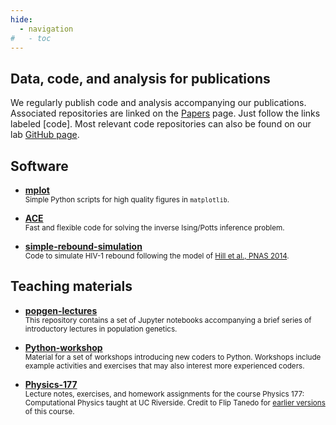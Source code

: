 ```yaml
---
hide:
  - navigation
#   - toc
---
```


## Data, code, and analysis for publications

We regularly publish code and analysis accompanying our publications. Associated repositories are linked on the [Papers](papers.md) page. Just follow the links labeled \[code\]. Most relevant code repositories can also be found on our lab [GitHub page](https://github.com/bartonlab).


## Software

<div class="grid cards" markdown>

-   **[mplot](https://github.com/johnbarton/mplot)**<br>
    <small>Simple Python scripts for high quality figures in `matplotlib`.</small>

-   **[ACE](https://github.com/johnbarton/ACE)**<br>
    <small>Fast and flexible code for solving the inverse Ising/Potts inference problem.</small>

-   **[simple-rebound-simulation](https://github.com/bartonlab/simple-rebound-simulation)**<br>
    <small>Code to simulate HIV-1 rebound following the model of [Hill et al., PNAS 2014](https://doi.org/10.1073/pnas.1406663111).</small>

</div>


## Teaching materials

<div class="grid cards" markdown>

-   **[popgen-lectures](https://github.com/johnbarton/popgen-lectures)**<br>
    <small>This repository contains a set of Jupyter notebooks accompanying a brief series of introductory lectures in population genetics.</small>

-   **[Python-workshop](https://github.com/johnbarton/Python-workshop)**<br>
    <small>Material for a set of workshops introducing new coders to Python. Workshops include example activities and exercises that may also interest more experienced coders.</small>

-   **[Physics-177](https://github.com/Physics177-2022)**<br>
    <small>Lecture notes, exercises, and homework assignments for the course Physics 177: Computational Physics taught at UC Riverside. Credit to Flip Tanedo for [earlier versions](https://physics177-2018.github.io/) of this course.</small>

</div>
